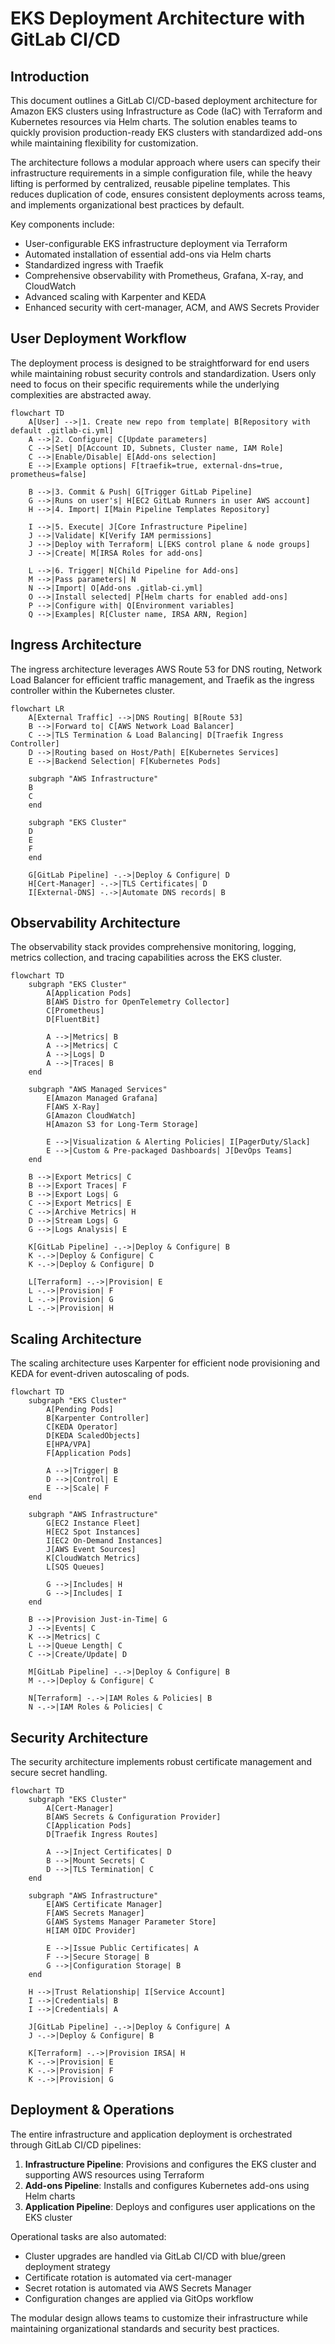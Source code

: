 # EKS Deployment Architecture with GitLab CI/CD

## Introduction

This document outlines a GitLab CI/CD-based deployment architecture for Amazon EKS clusters using Infrastructure as Code (IaC) with Terraform and Kubernetes resources via Helm charts. The solution enables teams to quickly provision production-ready EKS clusters with standardized add-ons while maintaining flexibility for customization.

The architecture follows a modular approach where users can specify their infrastructure requirements in a simple configuration file, while the heavy lifting is performed by centralized, reusable pipeline templates. This reduces duplication of code, ensures consistent deployments across teams, and implements organizational best practices by default.

Key components include:
- User-configurable EKS infrastructure deployment via Terraform
- Automated installation of essential add-ons via Helm charts
- Standardized ingress with Traefik
- Comprehensive observability with Prometheus, Grafana, X-ray, and CloudWatch
- Advanced scaling with Karpenter and KEDA
- Enhanced security with cert-manager, ACM, and AWS Secrets Provider

## User Deployment Workflow

The deployment process is designed to be straightforward for end users while maintaining robust security controls and standardization. Users only need to focus on their specific requirements while the underlying complexities are abstracted away.

```mermaid
flowchart TD
    A[User] -->|1. Create new repo from template| B[Repository with default .gitlab-ci.yml]
    A -->|2. Configure| C[Update parameters]
    C -->|Set| D[Account ID, Subnets, Cluster name, IAM Role]
    C -->|Enable/Disable| E[Add-ons selection]
    E -->|Example options| F[traefik=true, external-dns=true, prometheus=false]
    
    B -->|3. Commit & Push| G[Trigger GitLab Pipeline]
    G -->|Runs on user's| H[EC2 GitLab Runners in user AWS account]
    H -->|4. Import| I[Main Pipeline Templates Repository]
    
    I -->|5. Execute| J[Core Infrastructure Pipeline]
    J -->|Validate| K[Verify IAM permissions]
    J -->|Deploy with Terraform| L[EKS control plane & node groups]
    J -->|Create| M[IRSA Roles for add-ons]
    
    L -->|6. Trigger| N[Child Pipeline for Add-ons]
    M -->|Pass parameters| N
    N -->|Import| O[Add-ons .gitlab-ci.yml]
    O -->|Install selected| P[Helm charts for enabled add-ons]
    P -->|Configure with| Q[Environment variables]
    Q -->|Examples| R[Cluster name, IRSA ARN, Region]
```

## Ingress Architecture

The ingress architecture leverages AWS Route 53 for DNS routing, Network Load Balancer for efficient traffic management, and Traefik as the ingress controller within the Kubernetes cluster.

```mermaid
flowchart LR
    A[External Traffic] -->|DNS Routing| B[Route 53]
    B -->|Forward to| C[AWS Network Load Balancer]
    C -->|TLS Termination & Load Balancing| D[Traefik Ingress Controller]
    D -->|Routing based on Host/Path| E[Kubernetes Services]
    E -->|Backend Selection| F[Kubernetes Pods]
    
    subgraph "AWS Infrastructure"
    B
    C
    end
    
    subgraph "EKS Cluster"
    D
    E
    F
    end
    
    G[GitLab Pipeline] -.->|Deploy & Configure| D
    H[Cert-Manager] -.->|TLS Certificates| D
    I[External-DNS] -.->|Automate DNS records| B
```

## Observability Architecture

The observability stack provides comprehensive monitoring, logging, metrics collection, and tracing capabilities across the EKS cluster.

```mermaid
flowchart TD
    subgraph "EKS Cluster"
        A[Application Pods]
        B[AWS Distro for OpenTelemetry Collector]
        C[Prometheus]
        D[FluentBit]
        
        A -->|Metrics| B
        A -->|Metrics| C
        A -->|Logs| D
        A -->|Traces| B
    end
    
    subgraph "AWS Managed Services"
        E[Amazon Managed Grafana]
        F[AWS X-Ray]
        G[Amazon CloudWatch]
        H[Amazon S3 for Long-Term Storage]
        
        E -->|Visualization & Alerting Policies| I[PagerDuty/Slack]
        E -->|Custom & Pre-packaged Dashboards| J[DevOps Teams]
    end
    
    B -->|Export Metrics| C
    B -->|Export Traces| F
    B -->|Export Logs| G
    C -->|Export Metrics| E
    C -->|Archive Metrics| H
    D -->|Stream Logs| G
    G -->|Logs Analysis| E
    
    K[GitLab Pipeline] -.->|Deploy & Configure| B
    K -.->|Deploy & Configure| C
    K -.->|Deploy & Configure| D
    
    L[Terraform] -.->|Provision| E
    L -.->|Provision| F
    L -.->|Provision| G
    L -.->|Provision| H
```

## Scaling Architecture

The scaling architecture uses Karpenter for efficient node provisioning and KEDA for event-driven autoscaling of pods.

```mermaid
flowchart TD
    subgraph "EKS Cluster"
        A[Pending Pods]
        B[Karpenter Controller]
        C[KEDA Operator]
        D[KEDA ScaledObjects]
        E[HPA/VPA]
        F[Application Pods]
        
        A -->|Trigger| B
        D -->|Control| E
        E -->|Scale| F
    end
    
    subgraph "AWS Infrastructure"
        G[EC2 Instance Fleet]
        H[EC2 Spot Instances]
        I[EC2 On-Demand Instances]
        J[AWS Event Sources]
        K[CloudWatch Metrics]
        L[SQS Queues]
        
        G -->|Includes| H
        G -->|Includes| I
    end
    
    B -->|Provision Just-in-Time| G
    J -->|Events| C
    K -->|Metrics| C
    L -->|Queue Length| C
    C -->|Create/Update| D
    
    M[GitLab Pipeline] -.->|Deploy & Configure| B
    M -.->|Deploy & Configure| C
    
    N[Terraform] -.->|IAM Roles & Policies| B
    N -.->|IAM Roles & Policies| C
```

## Security Architecture

The security architecture implements robust certificate management and secure secret handling.

```mermaid
flowchart TD
    subgraph "EKS Cluster"
        A[Cert-Manager]
        B[AWS Secrets & Configuration Provider]
        C[Application Pods]
        D[Traefik Ingress Routes]
        
        A -->|Inject Certificates| D
        B -->|Mount Secrets| C
        D -->|TLS Termination| C
    end
    
    subgraph "AWS Infrastructure"
        E[AWS Certificate Manager]
        F[AWS Secrets Manager]
        G[AWS Systems Manager Parameter Store]
        H[IAM OIDC Provider]
        
        E -->|Issue Public Certificates| A
        F -->|Secure Storage| B
        G -->|Configuration Storage| B
    end
    
    H -->|Trust Relationship| I[Service Account]
    I -->|Credentials| B
    I -->|Credentials| A
    
    J[GitLab Pipeline] -.->|Deploy & Configure| A
    J -.->|Deploy & Configure| B
    
    K[Terraform] -.->|Provision IRSA| H
    K -.->|Provision| E
    K -.->|Provision| F
    K -.->|Provision| G
```

## Deployment & Operations

The entire infrastructure and application deployment is orchestrated through GitLab CI/CD pipelines:

1. **Infrastructure Pipeline**: Provisions and configures the EKS cluster and supporting AWS resources using Terraform
2. **Add-ons Pipeline**: Installs and configures Kubernetes add-ons using Helm charts
3. **Application Pipeline**: Deploys and configures user applications on the EKS cluster

Operational tasks are also automated:
- Cluster upgrades are handled via GitLab CI/CD with blue/green deployment strategy
- Certificate rotation is automated via cert-manager
- Secret rotation is automated via AWS Secrets Manager
- Configuration changes are applied via GitOps workflow

The modular design allows teams to customize their infrastructure while maintaining organizational standards and security best practices.
